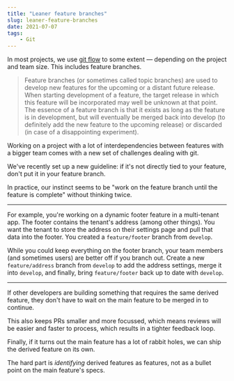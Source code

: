 ```yaml
---
title: "Leaner feature branches"
slug: leaner-feature-branches
date: 2021-07-07
tags:
    - Git
---
```


In most projects, we use [git flow](https://nvie.com/posts/a-successful-git-branching-model/) to some extent — depending on the project and team size. This includes feature branches.

> Feature branches (or sometimes called topic branches) are used to develop new features for the upcoming or a distant future release. When starting development of a feature, the target release in which this feature will be incorporated may well be unknown at that point. The essence of a feature branch is that it exists as long as the feature is in development, but will eventually be merged back into develop (to definitely add the new feature to the upcoming release) or discarded (in case of a disappointing experiment).

Working on a project with a lot of interdependencies between features with a bigger team comes with a new set of challenges dealing with git.

We've recently set up a new guideline: if it's not directly tied to your feature, don't put it in your feature branch.

<!--more-->

In practice, our instinct seems to be "work on the feature branch until the feature is complete" without thinking twice.

---

For example, you're working on a dynamic footer feature in a multi-tenant app. The footer contains the tenant's address (among other things). You want the tenant to store the address on their settings page and pull that data into the footer. You created a `feature/footer` branch from `develop`.

While you could keep everything on the footer branch, your team members (and sometimes users) are better off if you branch out. Create a new `feature/address` branch from `develop` to add the address settings, merge it into `develop`, and finally, bring `feature/footer` back up to date with `develop`.

---

If other developers are building something that requires the same derived feature, they don't have to wait on the main feature to be merged in to continue.

This also keeps PRs smaller and more focussed, which means reviews will be easier and faster to process, which results in a tighter feedback loop.

Finally, if it turns out the main feature has a lot of rabbit holes, we can ship the derived feature on its own.

The hard part is _identifying_ derived features as features, not as a bullet point on the main feature's specs.
